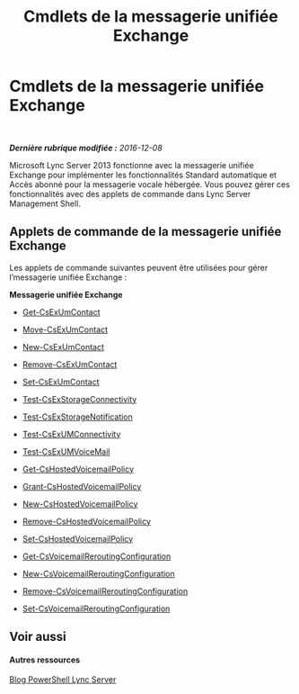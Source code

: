 ﻿---
title: Cmdlets de la messagerie unifiée Exchange
TOCTitle: Cmdlets de la messagerie unifiée Exchange
ms:assetid: 32922b9f-590d-41cc-ba57-9ed5f1caa814
ms:mtpsurl: https://technet.microsoft.com/fr-fr/library/Gg415642(v=OCS.15)
ms:contentKeyID: 49296800
ms.date: 12/10/2016
mtps_version: v=OCS.15
ms.translationtype: HT
---

# Cmdlets de la messagerie unifiée Exchange

 

_**Dernière rubrique modifiée :** 2016-12-08_

Microsoft Lync Server 2013 fonctionne avec la messagerie unifiée Exchange pour implémenter les fonctionnalités Standard automatique et Accès abonné pour la messagerie vocale hébergée. Vous pouvez gérer ces fonctionnalités avec des applets de commande dans Lync Server Management Shell.

## Applets de commande de la messagerie unifiée Exchange

Les applets de commande suivantes peuvent être utilisées pour gérer l’messagerie unifiée Exchange :

**Messagerie unifiée Exchange**

  -   
    [Get-CsExUmContact](get-csexumcontact.md)

  -   
    [Move-CsExUmContact](move-csexumcontact.md)

  -   
    [New-CsExUmContact](new-csexumcontact.md)

  -   
    [Remove-CsExUmContact](remove-csexumcontact.md)

  -   
    [Set-CsExUmContact](set-csexumcontact.md)

  - [Test-CsExStorageConnectivity](test-csexstorageconnectivity.md)

  - [Test-CsExStorageNotification](test-csexstoragenotification.md)

  - [Test-CsExUMConnectivity](test-csexumconnectivity.md)

  - [Test-CsExUMVoiceMail](test-csexumvoicemail.md)

  -   
    [Get-CsHostedVoicemailPolicy](get-cshostedvoicemailpolicy.md)

  -   
    [Grant-CsHostedVoicemailPolicy](grant-cshostedvoicemailpolicy.md)

  -   
    [New-CsHostedVoicemailPolicy](new-cshostedvoicemailpolicy.md)

  -   
    [Remove-CsHostedVoicemailPolicy](remove-cshostedvoicemailpolicy.md)

  -   
    [Set-CsHostedVoicemailPolicy](set-cshostedvoicemailpolicy.md)

  -   
    [Get-CsVoicemailReroutingConfiguration](get-csvoicemailreroutingconfiguration.md)

  -   
    [New-CsVoicemailReroutingConfiguration](new-csvoicemailreroutingconfiguration.md)

  -   
    [Remove-CsVoicemailReroutingConfiguration](remove-csvoicemailreroutingconfiguration.md)

  -   
    [Set-CsVoicemailReroutingConfiguration](set-csvoicemailreroutingconfiguration.md)

## Voir aussi

#### Autres ressources

[Blog PowerShell Lync Server](http://go.microsoft.com/fwlink/?linkid=203150%26clcid=0x40c)

